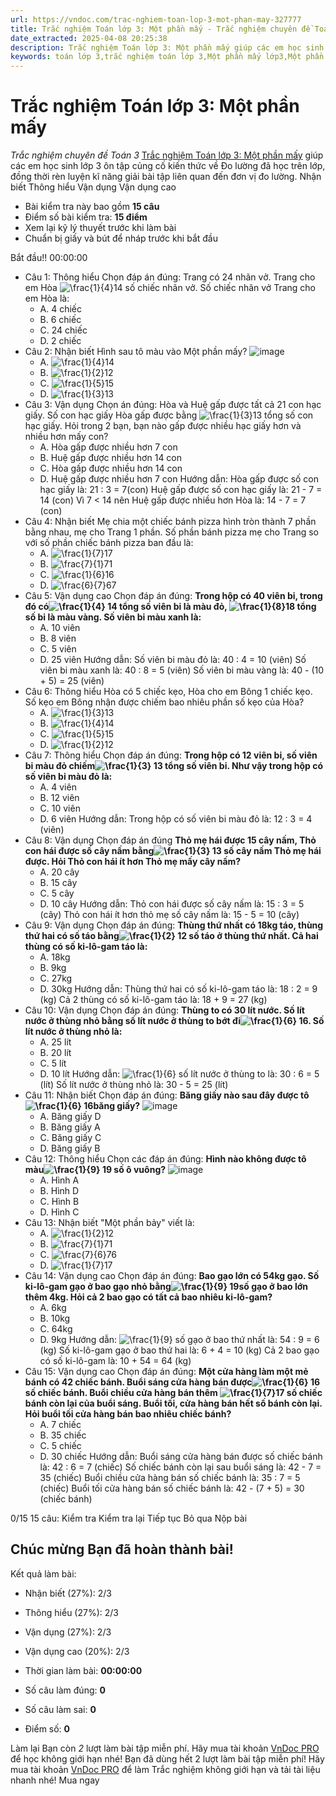 ```yaml
---
url: https://vndoc.com/trac-nghiem-toan-lop-3-mot-phan-may-327777
title: Trắc nghiệm Toán lớp 3: Một phần mấy - Trắc nghiệm chuyên đề Toán 3 - VnDoc.com
date_extracted: 2025-04-08 20:25:38
description: Trắc nghiệm Toán lớp 3: Một phần mấy giúp các em học sinh lớp 3 ôn tập củng cố kĩ năng giải bài tập về đơn vị đo đại lượng.
keywords: toán lớp 3,trắc nghiệm toán lớp 3,Một phần mấy lớp3,Một phần mấy,Bài tập về Một phần mấy 3,toán lớp 3 Các bài tập về Một phần mấy,trắc nghiệm Một phần mấy
---
```


# Trắc nghiệm Toán lớp 3: Một phần mấy
 _Trắc nghiệm chuyên đề Toán 3_
[Trắc nghiệm Toán lớp 3: Một phần mấy](<https://vndoc.com/trac-nghiem-toan-lop-3-mot-phan-may-327777>) giúp các em học sinh lớp 3 ôn tập củng cố kiến thức về Đo lường đã học trên lớp, đồng thời rèn luyện kĩ năng giải bài tập liên quan đến đơn vị đo lường.
Nhận biết Thông hiểu Vận dụng Vận dụng cao
  * Bài kiểm tra này bao gồm **15 câu**
  * Điểm số bài kiểm tra: **15 điểm**
  * Xem lại kỹ lý thuyết trước khi làm bài
  * Chuẩn bị giấy và bút để nháp trước khi bắt đầu

Bắt đầu\!\!
00:00:00
  * Câu 1:  Thông hiểu
Chọn đáp án đúng:
Trang có 24 nhãn vở. Trang cho em Hòa ![\\frac{1}{4}](https://i.vdoc.vn/data/image/blank.png)14 số chiếc nhãn vở. Số chiếc nhãn vở Trang cho em Hòa là:
    * A. 4 chiếc 
    * B. 6 chiếc 
    * C. 24 chiếc 
    * D. 2 chiếc 
  * Câu 2:  Nhận biết
Hình sau tô màu vào Một phần mấy?
![image](https://i.vdoc.vn/data/image/2024/08/31/trac-nghiem-toan-3-kntt-h1.png)
    * A. ![\\frac{1}{4}](https://i.vdoc.vn/data/image/blank.png)14
    * B. ![\\frac{1}{2}](https://i.vdoc.vn/data/image/blank.png)12
    * C. ![\\frac{1}{5}](https://i.vdoc.vn/data/image/blank.png)15
    * D. ![\\frac{1}{3}](https://i.vdoc.vn/data/image/blank.png)13
  * Câu 3:  Vận dụng
Chọn án đúng:
Hòa và Huệ gấp được tất cả 21 con hạc giấy. Số con hạc giấy Hòa gấp được bằng ![\\frac{1}{3}](https://i.vdoc.vn/data/image/blank.png)13 tổng số con hạc giấy. Hỏi trong 2 bạn, bạn nào gấp được nhiều hạc giấy hơn và nhiều hơn mấy con?
    * A. Hòa gấp được nhiều hơn 7 con 
    * B. Huệ gấp được nhiều hơn 14 con 
    * C. Hòa gấp được nhiều hơn 14 con 
    * D. Huệ gấp được nhiều hơn 7 con 
Hướng dẫn: 
Hòa gấp được số con hạc giấy là: 21 : 3 = 7\(con\)
Huệ gấp được số con hạc giấy là: 21 - 7 = 14 \(con\)
Vì 7 < 14 nên Huệ gấp được nhiều hơn Hòa là: 14 - 7 = 7 \(con\)
  * Câu 4:  Nhận biết
Mẹ chia một chiếc bánh pizza hình tròn thành 7 phần bằng nhau, mẹ cho Trang 1 phần. Số phần bánh pizza mẹ cho Trang so với số phần chiếc bánh pizza ban đầu là:
    * A. ![\\frac{1}{7}](https://i.vdoc.vn/data/image/blank.png)17
    * B. ![\\frac{7}{1}](https://i.vdoc.vn/data/image/blank.png)71
    * C. ![\\frac{1}{6}](https://i.vdoc.vn/data/image/blank.png)16
    * D. ![\\frac{6}{7}](https://i.vdoc.vn/data/image/blank.png)67
  * Câu 5:  Vận dụng cao
Chọn đáp án đúng:
**Trong hộp có 40 viên bi, trong đó có![\\frac{1}{4}](https://i.vdoc.vn/data/image/blank.png) 14 tổng số viên bi là màu đỏ, ![\\frac{1}{8}](https://i.vdoc.vn/data/image/blank.png)18 tổng số bi là màu vàng. Số viên bi màu xanh là:**
    * A. 10 viên 
    * B. 8 viên 
    * C. 5 viên 
    * D. 25 viên 
Hướng dẫn: 
Số viên bi màu đỏ là: 40 : 4 = 10 \(viên\)
Số viên bi màu xanh là: 40 : 8 = 5 \(viên\)
Số viên bi màu vàng là: 40 - \(10 + 5\) = 25 \(viên\)
  * Câu 6:  Thông hiểu
Hòa có 5 chiếc kẹo, Hòa cho em Bông 1 chiếc kẹo. Số kẹo em Bông nhận được chiếm bao nhiêu phần số kẹo của Hòa?
    * A. ![\\frac{1}{3}](https://i.vdoc.vn/data/image/blank.png)13
    * B. ![\\frac{1}{4}](https://i.vdoc.vn/data/image/blank.png)14
    * C. ![\\frac{1}{5}](https://i.vdoc.vn/data/image/blank.png)15
    * D. ![\\frac{1}{2}](https://i.vdoc.vn/data/image/blank.png)12
  * Câu 7:  Thông hiểu
Chọn đáp án đúng:
**Trong hộp có 12 viên bi, số viên bi màu đỏ chiếm![\\frac{1}{3}](https://i.vdoc.vn/data/image/blank.png) 13 tổng số viên bi. Như vậy trong hộp có số viên bi màu đỏ là:**
    * A. 4 viên 
    * B. 12 viên 
    * C. 10 viên 
    * D. 6 viên 
Hướng dẫn: 
Trong hộp có số viên bi màu đỏ là: 12 : 3 = 4 \(viên\)
  * Câu 8:  Vận dụng
Chọn đáp án đúng
**Thỏ mẹ hái được 15 cây nấm, Thỏ con hái được số cây nấm bằng![\\frac{1}{3}](https://i.vdoc.vn/data/image/blank.png) 13 số cây nấm Thỏ mẹ hái được. Hỏi Thỏ con hái ít hơn Thỏ mẹ mấy cây nấm?**
    * A. 20 cây 
    * B. 15 cây 
    * C. 5 cây 
    * D. 10 cây 
Hướng dẫn: 
Thỏ con hái được số cây nấm là: 15 : 3 = 5 \(cây\)
Thỏ con hái ít hơn thỏ mẹ số cây nấm là: 15 - 5 = 10 \(cây\)
  * Câu 9:  Vận dụng
Chọn đáp án đúng:
**Thùng thứ nhất có 18kg táo, thùng thứ hai có số táo bằng![\\frac{1}{2}](https://i.vdoc.vn/data/image/blank.png) 12 số táo ở thùng thứ nhất. Cả hai thùng có số ki-lô-gam táo là:**
    * A. 18kg 
    * B. 9kg 
    * C. 27kg 
    * D. 30kg 
Hướng dẫn: 
Thùng thứ hai có số ki-lô-gam táo là: 18 : 2 = 9 \(kg\)
Cả 2 thùng có số ki-lô-gam táo là: 18 + 9 = 27 \(kg\)
  * Câu 10:  Vận dụng
Chọn đáp án đúng:
**Thùng to có 30 lít nước. Số lít nước ở thùng nhỏ bằng số lít nước ở thùng to bớt đi![\\frac{1}{6}](https://i.vdoc.vn/data/image/blank.png) 16. Số lít nước ở thùng nhỏ là:**
    * A. 25 lít 
    * B. 20 lít 
    * C. 5 lít 
    * D. 10 lít 
Hướng dẫn: 
![\\frac{1}{6}](https://tex.vdoc.vn?tex=%5Cfrac%7B1%7D%7B6%7D) số lít nước ở thùng to là: 30 : 6 = 5 \(lít\)
Số lít nước ở thùng nhỏ là: 30 - 5 = 25 \(lít\)
  * Câu 11:  Nhận biết
Chọn đáp án đúng:
**Băng giấy nào sau đây được tô![\\frac{1}{6}](https://i.vdoc.vn/data/image/blank.png) 16băng giấy?**
![image](https://i.vdoc.vn/data/image/2024/08/31/trac-nghiem-toan-3-kntt-h2.png)
    * A. Băng giấy D 
    * B. Băng giấy A 
    * C. Băng giấy C 
    * D. Băng giấy B 
  * Câu 12:  Thông hiểu
Chọn các đáp án đúng:
**Hình nào không được tô màu![\\frac{1}{9}](https://i.vdoc.vn/data/image/blank.png) 19 số ô vuông?**
![image](https://i.vdoc.vn/data/image/2024/08/31/trac-nghiem-toan-3-kntt-h3.png)
    * A. Hình A 
    * B. Hình D 
    * C. Hình B 
    * D. Hình C 
  * Câu 13:  Nhận biết
"Một phần bảy" viết là: 
    * A. ![\\frac{1}{2}](https://i.vdoc.vn/data/image/blank.png)12
    * B. ![\\frac{7}{1}](https://i.vdoc.vn/data/image/blank.png)71
    * C. ![\\frac{7}{6}](https://i.vdoc.vn/data/image/blank.png)76
    * D. ![\\frac{1}{7}](https://i.vdoc.vn/data/image/blank.png)17
  * Câu 14:  Vận dụng cao
Chọn đáp án đúng:
**Bao gạo lớn có 54kg gạo. Số ki-lô-gam gạo ở bao gạo nhỏ bằng![\\frac{1}{9}](https://i.vdoc.vn/data/image/blank.png) 19số gạo ở bao lớn thêm 4kg. Hỏi cả 2 bao gạo có tất cả bao nhiêu ki-lô-gam?**
    * A. 6kg 
    * B. 10kg 
    * C. 64kg 
    * D. 9kg 
Hướng dẫn: 
![\\frac{1}{9}](https://tex.vdoc.vn?tex=%5Cfrac%7B1%7D%7B9%7D) số gạo ở bao thứ nhất là: 54 : 9 = 6 \(kg\)
Số ki-lô-gam gạo ở bao thứ hai là: 6 + 4 = 10 \(kg\)
Cả 2 bao gạo có số ki-lô-gam là: 10 + 54 = 64 \(kg\)
  * Câu 15:  Vận dụng cao
Chọn đáp án đúng:
**Một cửa hàng làm một mẻ bánh có 42 chiếc bánh. Buổi sáng cửa hàng bán được![\\frac{1}{6}](https://i.vdoc.vn/data/image/blank.png) 16 số chiếc bánh. Buổi chiều cửa hàng bán thêm ![\\frac{1}{7}](https://i.vdoc.vn/data/image/blank.png)17 số chiếc bánh còn lại của buổi sáng. Buổi tối, cửa hàng bán hết số bánh còn lại. Hỏi buổi tối cửa hàng bán bao nhiêu chiếc bánh?**
    * A. 7 chiếc 
    * B. 35 chiếc 
    * C. 5 chiếc 
    * D. 30 chiếc 
Hướng dẫn: 
Buổi sáng cửa hàng bán được số chiếc bánh là: 42 : 6 = 7 \(chiếc\)
Số chiếc bánh còn lại sau buổi sáng là: 42 - 7 = 35 \(chiếc\)
Buổi chiều cửa hàng bán số chiếc bánh là: 35 : 7 = 5 \(chiếc\)
Buổi tối cửa hàng bán số chiếc bánh là: 42 - \(7 + 5\) = 30 \(chiếc bánh\)

0/15
15 câu:
Kiểm tra Kiểm tra lại Tiếp tục Bỏ qua Nộp bài
## Chúc mừng Bạn đã hoàn thành bài\!
Kết quả làm bài:
  * Nhận biết \(27%\):
2/3
  * Thông hiểu \(27%\):
2/3
  * Vận dụng \(27%\):
2/3
  * Vận dụng cao \(20%\):
2/3

  * Thời gian làm bài:  **00:00:00**
  * Số câu làm đúng: **0**
  * Số câu làm sai: **0**
  * Điểm số: **0**

Làm lại
Bạn còn _2_ lượt làm bài tập miễn phí. Hãy mua tài khoản [VnDoc PRO](</pro>) để học không giới hạn nhé\!  Bạn đã dùng hết 2 lượt làm bài tập miễn phí\! Hãy mua tài khoản [VnDoc PRO](</pro>) để làm Trắc nghiệm không giới hạn và tải tài liệu nhanh nhé\!  Mua ngay
